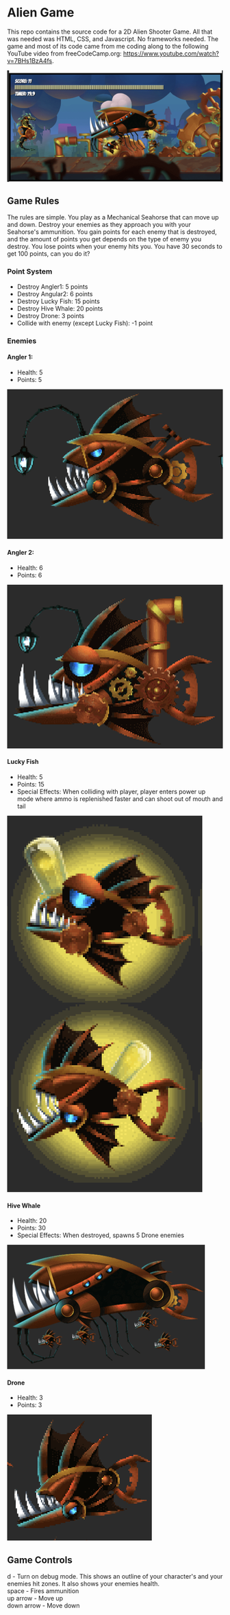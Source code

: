 # Alien Game
This repo contains the source code for a 2D Alien Shooter Game. All that was needed
was HTML, CSS, and Javascript. No frameworks needed. The game and most of its code came from
me coding along to the following YouTube video from freeCodeCamp.org: https://www.youtube.com/watch?v=7BHs1BzA4fs.

![](./assets/game-screenshot.png)

## Game Rules

The rules are simple. You play as a Mechanical Seahorse that can move up and down. Destroy your enemies as they approach you with your Seahorse's ammunition. 
You gain points for each enemy that is destroyed, and the amount of points you get depends on the type of enemy you destroy. You lose points
when your enemy hits you. You have 30 seconds to get  100 points, can you do it?

### Point System
- Destroy Angler1: 5 points
- Destroy Angular2: 6 points
- Destroy Lucky Fish: 15 points
- Destroy Hive Whale: 20 points
- Destroy Drone: 3 points
- Collide with enemy (except Lucky Fish): -1 point

### Enemies

#### Angler 1:
  - Health: 5
  - Points: 5

![](./assets/angler1-example.png)

#### Angler 2:
  - Health: 6
  - Points: 6

![](./assets/angler2-example.png)

#### Lucky Fish
  - Health: 5
  - Points: 15
  - Special Effects: When colliding with player, player enters power up mode where ammo is replenished faster and can shoot out of mouth and tail

![](./assets/lucky-example.png)

#### Hive Whale
  - Health: 20
  - Points: 30
  - Special Effects: When destroyed, spawns 5 Drone enemies

![](./assets/hive-whale-example.png)

#### Drone
  - Health: 3
  - Points: 3

![](./assets/drone-example.png)

## Game Controls
d - Turn on debug mode. This shows an outline of your character's and your enemies hit zones. It also shows your enemies health.  
space - Fires ammunition  
up arrow - Move up  
down arrow - Move down